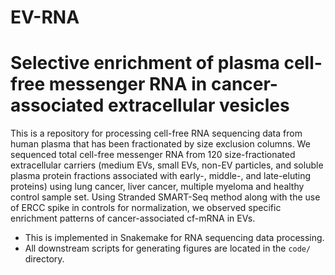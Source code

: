 # EV-RNA
# Selective enrichment of plasma cell-free messenger RNA in cancer-associated extracellular vesicles

This is a repository for processing cell-free RNA sequencing data from human plasma that has been fractionated by size exclusion columns. We sequenced total cell-free messenger RNA from 120 size-fractionated extracellular carriers (medium EVs, small EVs, non-EV particles, and soluble plasma protein fractions associated with early-, middle-, and late-eluting proteins) using lung cancer, liver cancer, multiple myeloma and healthy control sample set. Using Stranded SMART-Seq method along with the use of ERCC spike in controls for normalization, we observed specific enrichment patterns of cancer-associated cf-mRNA in EVs. 

* This is implemented in Snakemake for RNA sequencing data processing. 
* All downstream scripts for generating figures are located in the `code/` directory.

